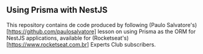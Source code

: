 ## Using Prisma with NestJS

This repository contains de code produced by following (Paulo Salvatore's)[https://github.com/paulosalvatore] lesson on using Prisma as the ORM for NestJS applications, available for (Rocketseat's)[https://www.rocketseat.com.br] Experts Club subscribers.
